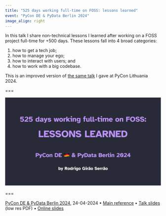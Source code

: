 ```yaml
---
title: "525 days working full-time on FOSS: lessons learned"
event: "PyCon DE & PyData Berlin 2024"
image_align: right
---
```


In this talk I share non-technical lessons I learned after working on a FOSS project full-time for +500 days.
These lessons fall into 4 broad categories:

 1. how to get a tech job;
 2. how to manage your ego;
 3. how to interact with users; and
 4. how to work with a big codebase.

This is an improved version of [the same talk](/talks#503-days-working-full-time-on-foss-lessons-learned) I gave at PyCon Lithuania 2024.

===

![](_slide.webp)

===

[PyCon DE & PyData Berlin 2024](https://pretalx.com/pyconde-pydata-2024/talk/ZMC9FU/), 24-04-2024 • [Main reference](/blog/503-days-working-full-time-on-foss-lessons-learned) • [Talk slides][pdf-slides] (low res PDF) • [Online slides][snappify-slides]


[pdf-slides]: https://github.com/mathspp/talks/blob/main/20240424_pycon_de_525_working_on_foss_lessons_learned/slides.pdf
[snappify-slides]: https://snappify.com/view/52e25a1b-e890-4300-8a34-a1c262cb0f27
[source]: https://github.com/mathspp/talks/tree/main/20231112_pycon_ireland_describing_descriptors/descriptors
